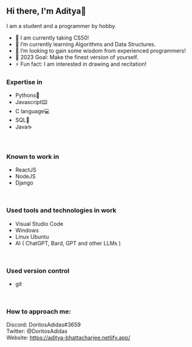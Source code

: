 ## Hi there, I'm Aditya👋

I am a student and a programmer by hobby.
- 🔭 I am currently taking CS50!
- 🌱 I’m currently learning Algorithms and Data Structures.
- 👯 I’m looking to gain some wisdom from experienced programmers!
- 🥅 2023 Goal: Make the finest version of yourself.
- ⚡ Fun fact: I am interested in drawing and recitation!

### Expertise in
- Pythons🐍
- Javascript⌨️
- C language💻
- SQL📂
- Java☕

<br />

### Known to work in
- ReactJS
- NodeJS
- Django

<br />

### Used tools and technologies in work
- Visual Studio Code
- Windows
- Linux Ubuntu
- AI ( ChatGPT, Bard, GPT and other LLMs )
<br />

### Used version control
- git
<br />

### How to approach me:
Discord: DoritosAdidas#3659
<br />
Twitter: @DoritosAdidas
<br />
Website: https://aditya-bhattacharjee.netlify.app/
